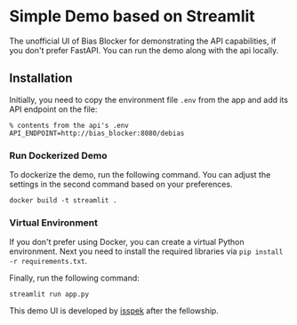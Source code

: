 # Simple Demo based on Streamlit
The unofficial UI of Bias Blocker for demonstrating the API capabilities, if you don't prefer FastAPI. You can run the demo along with the api locally.

## Installation
Initially, you need to copy the environment file `.env` from the app and add its API endpoint on the file:
```text
% contents from the api's .env
API_ENDPOINT=http://bias_blocker:8080/debias
```

### Run Dockerized Demo
To dockerize the demo, run the following command. You can adjust the settings in the second command based on your preferences.
```shell
docker build -t streamlit .
```


### Virtual Environment
If you don't prefer using Docker, you can create a virtual Python environment. Next you need to install the required libraries via `pip install -r requirements.txt`.

Finally, run the following command:
```shell
streamlit run app.py
```

This demo UI is developed by [isspek](https://github.com/isspek) after the fellowship. 
